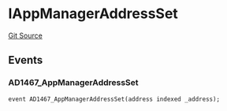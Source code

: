 # IAppManagerAddressSet
[Git Source](https://github.com/thrackle-io/tron/blob/fd00dd3f701afe5991226ded04be9da490ad380d/src/common/IEvents.sol)


## Events
### AD1467_AppManagerAddressSet

```solidity
event AD1467_AppManagerAddressSet(address indexed _address);
```

